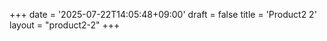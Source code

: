 +++
date = '2025-07-22T14:05:48+09:00'
draft = false
title = 'Product2 2'
layout = "product2-2"
+++

